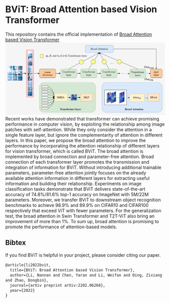 # BViT: Broad Attention based Vision Transformer
This repository contains the official implementation of [Broad Attention based Vision Transformer](https://arxiv.org/abs/2202.06268) 
![alt](https://github.com/koala719/BViT/blob/main/figs/overall_b.png)
Recent works have demonstrated that transformer can achieve promising performance in computer vision, by exploiting the relationship among image patches with self-attention. While they only consider the attention in a single feature layer, but ignore the complementarity of attention in different layers. In this paper, we propose the broad attention to improve the performance by incorporating the attention relationship of different layers for vision transformer, which is called BViT. The broad attention is implemented by broad connection and parameter-free attention. Broad connection of each transformer layer promotes the transmission and integration of information for BViT. Without introducing additional trainable parameters, parameter-free attention jointly focuses on the already available attention information in different layers for extracting useful information and building their relationship. Experiments on image classification tasks demonstrate that BViT delivers state-of-the-art accuracy of 74.8%/81.6% top-1 accuracy on ImageNet with 5M/22M parameters. Moreover, we transfer BViT to downstream object recognition benchmarks to achieve
98.9% and 89.9% on CIFAR10 and CIFAR100 respectively that exceed ViT with fewer parameters. For the generalization test, the broad attention in Swin Transformer and T2T-ViT also bring an improvement of more than 1%. To sum up, broad attention is promising to promote the performance of attention-based models.

## Bibtex
If you find BViT is helpful in your project, please consider citing our paper.
```
@article{li2022bvit,
  title={BViT: Broad Attention based Vision Transformer},
  author={Li, Nannan and Chen, Yaran and Li, Weifan and Ding, Zixiang and Zhao, Dongbin},
  journal={arXiv preprint arXiv:2202.06268},
  year={2022}
}
```

